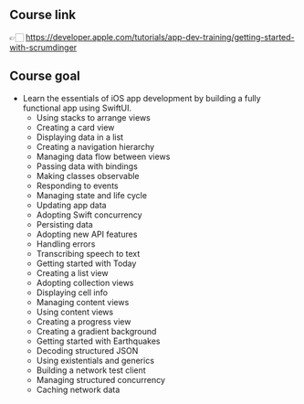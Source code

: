 ## Course link

👉🏻 https://developer.apple.com/tutorials/app-dev-training/getting-started-with-scrumdinger

## Course goal

- Learn the essentials of iOS app development by building a fully functional app using SwiftUI.
    - Using stacks to arrange views
    - Creating a card view
    - Displaying data in a list
    - Creating a navigation hierarchy
    - Managing data flow between views
    - Passing data with bindings
    - Making classes observable
    - Responding to events
    - Managing state and life cycle
    - Updating app data
    - Adopting Swift concurrency
    - Persisting data
    - Adopting new API features
    - Handling errors
    - Transcribing speech to text
    - Getting started with Today
    - Creating a list view
    - Adopting collection views
    - Displaying cell info
    - Managing content views
    - Using content views
    - Creating a progress view
    - Creating a gradient background
    - Getting started with Earthquakes
    - Decoding structured JSON
    - Using existentials and generics
    - Building a network test client
    - Managing structured concurrency
    - Caching network data
    
